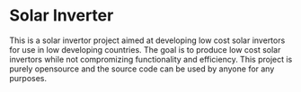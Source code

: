 # Solar Inverter
This is a solar invertor project aimed at developing low cost solar invertors for use in low developing countries.
The goal is to produce low cost solar invertors while not compromizing functionality and efficiency.
This project is purely opensource and the source code can be used by anyone for any purposes.

